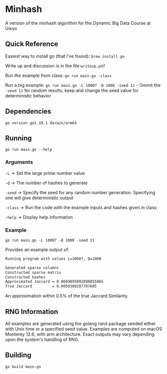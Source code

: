 # Minhash
A version of the minhash algorithm for the Dynamic Big Data Course at Uwyo

## Quick Reference

Easiest way to install go (that I've found): `brew install go`

Write up and discussion is in the file `writeup.pdf`

Run the example from class: `go run main.go -class`

Run a big example: `go run main.go -L 10007 -Q 1000 -seed 11`
    - Ommit the `-seed 11` for random results, keep and change the seed value for deterministic behavior

## Dependencies

`go version go1.19.1 darwin/arm64`

## Running

`go run main.go --help`

### Arguments

`-L` -> Set the large prime number value

`-Q` -> The number of hashes to generate

`-seed` -> Specify the seed for any random number generation. Specifying one will give deterministic output

`-class` -> Run the code with the example inputs and hashes given in class

`-help` -> Display help information

### Example

`go run main.go -L 10007 -Q 1000 -seed 11`

Provides an example output of:

```bash
Running program with values L=10007, Q=1000

Generated sparse columns
Constructed sparse matrix
Constructed hashes
Approximated Jaccard = 0.0049895092898855865
True Jaccard         = 0.0050380207787605
```

An approximation within 0.5% of the true Jaccard Similarity.

## RNG Information

All examples are generated using the golang rand package seeded either with Unix time or a specified seed value. Examples are computed on macOS Monterey 12.6, with arm architecture. Exact outputs may vary depending upon the system's handling of RNG.

## Building

`go build main.go`
